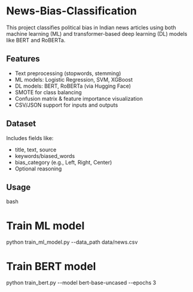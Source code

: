 # News-Bias-Classification

This project classifies political bias in Indian news articles using both machine learning (ML) and transformer-based deep learning (DL) models like BERT and RoBERTa.

## Features

- Text preprocessing (stopwords, stemming)
- ML models: Logistic Regression, SVM, XGBoost
- DL models: BERT, RoBERTa (via Hugging Face)
- SMOTE for class balancing
- Confusion matrix & feature importance visualization
- CSV/JSON support for inputs and outputs

## Dataset

Includes fields like:
- title, text, source
- keywords/biased_words
- bias_category (e.g., Left, Right, Center)
- Optional reasoning

## Usage

bash
# Train ML model
python train_ml_model.py --data_path data/news.csv

# Train BERT model
python train_bert.py --model bert-base-uncased --epochs 3



